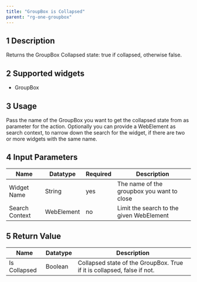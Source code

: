 ```yaml
---
title: "GroupBox is Collapsed"
parent: "rg-one-groupbox"
---
```


## 1 Description

Returns the GroupBox Collapsed state: true if collapsed, otherwise false.

## 2 Supported widgets

* GroupBox

## 3 Usage

Pass the name of the GroupBox you want to get the collapsed state from as parameter for the action.
Optionally you can provide a WebElement as search context, to narrow down the search for the widget, if there are two or more widgets with the same name.

## 4 Input Parameters

Name | Datatype | Required | Description
--- | --- | --- | ---
Widget Name | String | yes | The name of the groupbox you want to close
Search Context | WebElement | no | Limit the search to the given WebElement

## 5 Return Value

Name | Datatype | Description
--- | --- | ---
Is Collapsed | Boolean | Collapsed state of the GroupBox. True if it is collapsed, false if not.
